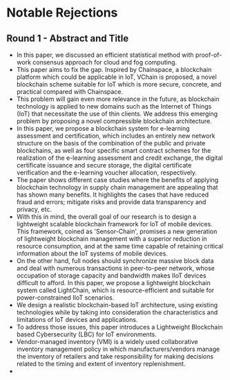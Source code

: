 # Notable Rejections

## Round 1 - Abstract and Title

- In this paper, we discussed an efficient statistical method with proof-of-work consensus approach for cloud and fog computing.
- This paper aims to fix the gap. Inspired by Chainspace, a blockchain platform which could be applicable in IoT, VChain is proposed, a novel blockchain scheme suitable for IoT which is more secure, concrete, and practical compared with Chainspace.
- This problem will gain even more relevance in the future, as blockchain technology is applied to new domains such as the Internet of Things (IoT) that necessitate the use of thin clients. We address this emerging problem by proposing a novel compressible blockchain architecture. 
- In this paper, we propose a blockchain system for e-learning assessment and certification, which includes an entirely new network structure on the basis of the combination of the public and private blockchains, as well as four specific smart contract schemes for the realization of the e-learning assessment and credit exchange, the digital certificate issuance and secure storage, the digital certificate verification and the e-learning voucher allocation, respectively.
- The paper shows different case studies where the benefits of applying blockchain technology in supply chain management are appealing that has shown many benefits. It highlights the cases that have reduced fraud and errors; mitigate risks and provide data transparency and privacy, etc. 
- With this in mind, the overall goal of our research is to design a lightweight scalable blockchain framework for IoT of mobile devices. This framework, coined as 'Sensor-Chain', promises a new generation of lightweight blockchain management with a superior reduction in resource consumption, and at the same time capable of retaining critical information about the IoT systems of mobile devices.
- On the other hand, full nodes should synchronize massive block data and deal with numerous transactions in peer-to-peer network, whose occupation of storage capacity and bandwidth makes IIoT devices difficult to afford. In this paper, we propose a lightweight blockchain system called LightChain, which is resource-efficient and suitable for power-constrained IIoT scenarios.
- We design a realistic blockchain-based loT architecture, using existing technologies while by taking into consideration the characteristics and limitations of IoT devices and applications.
-  To address those issues, this paper introduces a Lightweight Blockchain based Cybersecurity (LBC) for IoT environments.
- Vendor-managed inventory (VMI) is a widely used collaborative inventory management policy in which manufacturers/vendors manage the inventory of retailers and take responsibility for making decisions related to the timing and extent of inventory replenishment.
- 